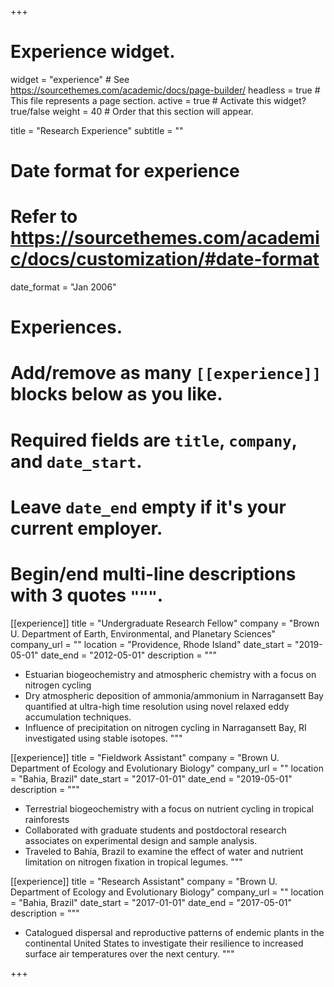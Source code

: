 +++
# Experience widget.
widget = "experience"  # See https://sourcethemes.com/academic/docs/page-builder/
headless = true  # This file represents a page section.
active = true  # Activate this widget? true/false
weight = 40  # Order that this section will appear.

title = "Research Experience"
subtitle = ""

# Date format for experience
#   Refer to https://sourcethemes.com/academic/docs/customization/#date-format
date_format = "Jan 2006"

# Experiences.
#   Add/remove as many `[[experience]]` blocks below as you like.
#   Required fields are `title`, `company`, and `date_start`.
#   Leave `date_end` empty if it's your current employer.
#   Begin/end multi-line descriptions with 3 quotes `"""`.
[[experience]]
  title = "Undergraduate Research Fellow"
  company = "Brown U. Department of Earth, Environmental, and Planetary Sciences"
  company_url = ""
  location = "Providence, Rhode Island"
  date_start = "2019-05-01"
  date_end = "2012-05-01"
  description = """
*	Estuarian biogeochemistry and atmospheric chemistry with a focus on nitrogen cycling
*	Dry atmospheric deposition of ammonia/ammonium in Narragansett Bay quantified at ultra-high time resolution using novel relaxed eddy accumulation techniques.
*	Influence of precipitation on nitrogen cycling in Narragansett Bay, RI investigated using stable isotopes.
  """

[[experience]]
  title = "Fieldwork Assistant"
  company = "Brown U. Department of Ecology and Evolutionary Biology"
  company_url = ""
  location = "Bahia, Brazil"
  date_start = "2017-01-01"
  date_end = "2019-05-01"
  description = """
*	Terrestrial biogeochemistry with a focus on nutrient cycling in tropical rainforests
*	Collaborated with graduate students and postdoctoral research associates on experimental design and sample analysis.
*	Traveled to Bahía, Brazil to examine the effect of water and nutrient limitation on nitrogen fixation in tropical legumes.
  """
  
  [[experience]]
  title = "Research Assistant"
  company = "Brown U. Department of Ecology and Evolutionary Biology"
  company_url = ""
  location = "Bahia, Brazil"
  date_start = "2017-01-01"
  date_end = "2017-05-01"
  description = """
*	Catalogued dispersal and reproductive patterns of endemic plants in the continental United States to investigate their resilience to increased surface air temperatures over the next century.
  """

+++

